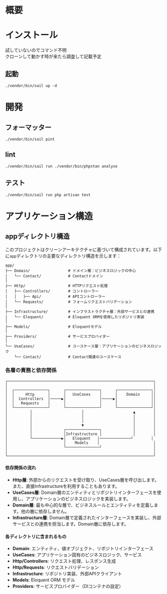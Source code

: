 # 概要

# インストール

試していないのでコマンド不明  
クローンして動かす時が来たら調査して記載予定

## 起動

`./vendor/bin/sail up -d`

# 開発
## フォーマッター

`./vendor/bin/sail pint`

## lint

`./vendor/bin/sail run ./vendor/bin/phpstan analyse`

## テスト

`./vendor/bin/sail run php artisan test`

# アプリケーション構造

## appディレクトリ構造

このプロジェクトはクリーンアーキテクチャに基づいて構成されています。以下に`app`ディレクトリの主要なディレクトリ構造を示します：

```
app/
├── Domain/                 # ドメイン層：ビジネスロジックの中心
│   └── Contact/            # Contactドメイン
│
├── Http/                   # HTTPリクエスト処理
│   ├── Controllers/        # コントローラー
│   │   ├── Api/            # APIコントローラー
│   └── Requests/           # フォームリクエストバリデーション
│
├── Infrastructure/         # インフラストラクチャ層：外部サービスとの連携
│   └── Eloquent/           # Eloquent ORMを使用したリポジトリ実装
│
├── Models/                 # Eloquentモデル
│
├── Providers/              # サービスプロバイダー
│
└── UseCases/               # ユースケース層：アプリケーションのビジネスロジック
    └── Contact/            # Contact関連のユースケース
```

### 各層の責務と依存関係

```
┌─────────────────────────────────────────────────────────────────┐
│                                                                 │
│  ┌───────────────┐      ┌───────────────┐      ┌───────────────┐│
│  │     Http      │      │   UseCases    │      │    Domain     ││
│  │  Controllers  │─────▶│               │─────▶│               ││
│  │   Requests    │      │               │      │               ││
│  └───────────────┘      └───────────────┘      └───────────────┘│
│          │                      │                      ▲        │
│          │                      │                      │        │
│          │                      │                      │        │
│          │                      ▼                      │        │
│          │              ┌───────────────┐              │        │
│          │              │Infrastructure │              │        │
│          └─────────────▶│   Eloquent   │──────────────┘        │
│                         │    Models    │                        │
│                         └───────────────┘                       │
│                                                                 │
└─────────────────────────────────────────────────────────────────┘
```

#### 依存関係の流れ

- **Http層**: 外部からのリクエストを受け取り、UseCases層を呼び出します。また、直接Infrastructureを利用することもあります。
- **UseCases層**: Domain層のエンティティとリポジトリインターフェースを使用し、アプリケーションのビジネスロジックを実装します。
- **Domain層**: 最も中心的な層で、ビジネスルールとエンティティを定義します。他の層に依存しません。
- **Infrastructure層**: Domain層で定義されたインターフェースを実装し、外部サービスとの連携を担当します。Domain層に依存します。

#### 各ディレクトリに含まれるもの

- **Domain**: エンティティ、値オブジェクト、リポジトリインターフェース
- **UseCases**: アプリケーション固有のビジネスロジック、サービス
- **Http/Controllers**: リクエスト処理、レスポンス生成
- **Http/Requests**: リクエストバリデーション
- **Infrastructure**: リポジトリ実装、外部APIクライアント
- **Models**: Eloquent ORM モデル
- **Providers**: サービスプロバイダー（DIコンテナの設定）